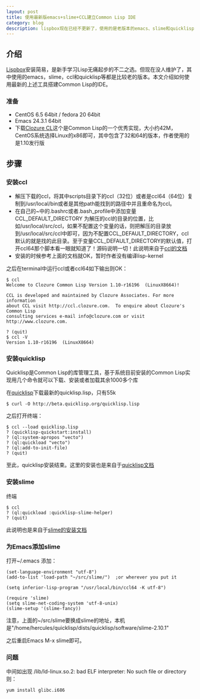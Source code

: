 ```yaml
---
layout: post
title: 使用最新版emacs+slime+CCL建立Common Lisp IDE
category: blog
description: lispbox现在已经不更新了，使用的是老版本的emacs、slime和quicklisp
---
```


## 介绍

[Lispbox][0]安装简易，是新手学习Lisp无痛起步的不二之选。但现在没人维护了，其中使用的emacs，slime，ccl和quicklisp等都是比较老的版本。本文介绍如何使用最新的上述工具搭建Common Lisp的IDE。

### 准备

- CentOS 6.5 64bit / fedora 20 64bit
- Emacs 24.3.1 64bit 
- 下载[Clozure CL][1]这个是Common Lisp的一个优秀实现，大小约42M，CentOS系统选择Linux的x86即可，其中包含了32和64的版本，作者使用的是1.10发行版

## 步骤

### 安装ccl

- 解压下载的ccl，将其中scripts目录下的ccl（32位）或者是ccl64（64位）复制到/usr/local/bin或者是其他path能找到的路径中并且重命名为ccl。
- 在自己的~中的.bashrc或者.bash_profile中添加变量 CCL\_DEFAULT\_DIRECTORY 为解压的ccl的目录的位置，比如/usr/local/src/ccl，如果不配置这个变量的话，则把解压的目录放到/usr/local/src/ccl中即可，因为不配置CCL\_DEFAULT\_DIRECTORY，ccl默认的就是找的此目录。至于变量CCL\_DEFAULT\_DIRECTORY的默认值，打开ccl64那个脚本看一眼就知道了！源码说明一切！此说明来自于[ccl的文档][3]
- 安装的时候参考上面的文档就OK，暂时作者没有编译lisp-kernel

之后在terminal中运行ccl或者ccl64如下输出则OK：
```
$ ccl
Welcome to Clozure Common Lisp Version 1.10-r16196  (LinuxX8664)!

CCL is developed and maintained by Clozure Associates. For more information
about CCL visit http://ccl.clozure.com.  To enquire about Clozure's Common Lisp
consulting services e-mail info@clozure.com or visit http://www.clozure.com.

? (quit)
$ ccl -V 
Version 1.10-r16196  (LinuxX8664)
```
	
### 安装quicklisp

Quicklisp是Common Lisp的库管理工具，基于系统目前安装的Common Lisp实现用几个命令就可以下载、安装或者加载其余1000多个库

在[quicklisp][2]下载最新的quicklisp.lisp，只有55k
```
$ curl -O http://beta.quicklisp.org/quicklisp.lisp
```
之后打开终端：

	$ ccl --load quicklisp.lisp
	? (quicklisp-quickstart:install)
	? (ql:system-apropos "vecto")
	? (ql:quickload "vecto")
	? (ql:add-to-init-file)
	? (quit)
	
至此，quicklisp安装结束。这里的安装也是来自于[quicklisp文档][4]

### 安装slime

终端

	$ ccl
	? (ql:quickload :quicklisp-slime-helper)
	? (quit)

此说明也是来自于[slime的安装文档][5]

### 为Emacs添加slime

打开~/.emacs 添加：
```
(set-language-environment "utf-8")
(add-to-list 'load-path "~/src/slime/")  ;or wherever you put it

(setq inferior-lisp-program "/usr/local/bin/ccl64 -K utf-8")

(require 'slime)
(setq slime-net-coding-system 'utf-8-unix)
(slime-setup '(slime-fancy))
```
注意，上面的~/src/slime要换成slime的地址，本机是"/home/hercules/quicklisp/dists/quicklisp/software/slime-2.10.1"

之后重启Emacs M-x slime即可。

### 问题

中间如出现 /lib/ld-linux.so.2: bad ELF interpreter: No such file or directory 则：

	yum install glibc.i686


[0]: http://common-lisp.net/project/lispbox/  "Lispbox"
[1]: http://ccl.clozure.com/download.html  "clozure CL"
[2]: http://www.quicklisp.org/ "quicklisp"
[3]: http://ccl.clozure.com/ccl-documentation.html#command-line-setup
[4]: http://www.quicklisp.org/beta/
[5]: http://trac.clozure.com/ccl/wiki/InstallingSlime
